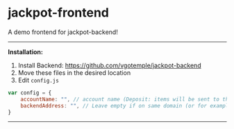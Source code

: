 # jackpot-frontend
A demo frontend for jackpot-backend! 
___

**Installation:**
1. Install Backend: https://github.com/vgotemple/jackpot-backend
2. Move these files in the desired location
3. Edit `config.js`
```js
var config = {
    accountName: "", // account name (Deposit: items will be sent to this account)
    backendAddress: "", // Leave empty if on same domain (or for example "https://api.yoursite.com/")
}
```
___

